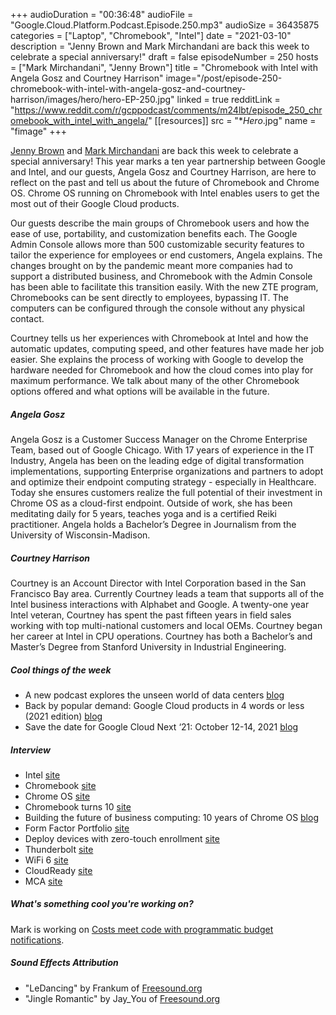 +++
audioDuration = "00:36:48"
audioFile = "Google.Cloud.Platform.Podcast.Episode.250.mp3"
audioSize = 36435875
categories = ["Laptop", "Chromebook", "Intel"]
date = "2021-03-10"
description = "Jenny Brown and Mark Mirchandani are back this week to celebrate a special anniversary!"
draft = false
episodeNumber = 250
hosts = ["Mark Mirchandani", "Jenny Brown"]
title = "Chromebook with Intel with Angela Gosz and Courtney Harrison"
image="/post/episode-250-chromebook-with-intel-with-angela-gosz-and-courtney-harrison/images/hero/hero-EP-250.jpg"
linked = true
redditLink = "https://www.reddit.com/r/gcppodcast/comments/m24lbt/episode_250_chromebook_with_intel_with_angela/"
[[resources]]
  src = "**Hero*.jpg"
  name = "fimage"
+++

[Jenny Brown](https://twitter.com/jbrojbrojbro) and [Mark Mirchandani](https://twitter.com/markmirch) are back this week to celebrate a special anniversary! This year marks a ten year partnership between Google and Intel, and our guests, Angela Gosz and Courtney Harrison, are here to reflect on the past and tell us about the future of Chromebook and Chrome OS. Chrome OS running on Chromebook with Intel enables users to get the most out of their Google Cloud products. 

Our guests describe the main groups of Chromebook users and how the ease of use, portability, and customization benefits each. The Google Admin Console allows more than 500 customizable security features to tailor the experience for employees or end customers, Angela explains. The changes brought on by the pandemic meant more companies had to support a distributed business, and Chromebook with the Admin Console has been able to facilitate this transition easily. With the new ZTE program, Chromebooks can be sent directly to employees, bypassing IT. The computers can be configured through the console without any physical contact.

Courtney tells us her experiences with Chromebook at Intel and how the automatic updates, computing speed, and other features have made her job easier. She explains the process of working with Google to develop the hardware needed for Chromebook and how the cloud comes into play for maximum performance. We talk about many of the other Chromebook options offered and what options will be available in the future.

##### Angela Gosz

Angela Gosz is a Customer Success Manager on the Chrome Enterprise Team, based out of Google Chicago. With 17 years of experience in the IT Industry, Angela has been on the leading edge of digital transformation implementations, supporting Enterprise organizations and partners to adopt and optimize their endpoint computing strategy - especially in Healthcare. Today she ensures customers realize the full potential of their investment in Chrome OS as a cloud-first endpoint. Outside of work, she has been meditating daily for 5 years, teaches yoga and is a certified Reiki practitioner. Angela holds a Bachelor’s Degree in Journalism from the University of Wisconsin-Madison.

##### Courtney Harrison

Courtney is an Account Director with Intel Corporation based in the San Francisco Bay area. Currently Courtney leads a team that supports all of the Intel business interactions with Alphabet and Google. A twenty-one year Intel veteran, Courtney has spent the past fifteen years in field sales working with top multi-national customers and local OEMs. Courtney began her career at Intel in CPU operations. Courtney has both a Bachelor’s and Master’s Degree from Stanford University in Industrial Engineering.

##### Cool things of the week

* A new podcast explores the unseen world of data centers [blog](https://blog.google/inside-google/infrastructure/where-the-internet-lives-new-podcast/)
* Back by popular demand: Google Cloud products in 4 words or less (2021 edition) [blog](https://cloud.google.com/blog/topics/developers-practitioners/back-popular-demand-google-cloud-products-4-words-or-less-2021-edition)
* Save the date for Google Cloud Next ‘21: October 12-14, 2021 [blog](https://cloud.google.com/blog/topics/google-cloud-next/announcing-google-cloud-next21)

##### Interview

* Intel [site](https://www.intel.com/content/www/us/en/homepage.html)
* Chromebook [site](https://www.google.com/chromebook/)
* Chrome OS [site](https://www.google.com/chromebook/chrome-os/)
* Chromebook turns 10 [site](https://www.google.com/chromebook/10th-birthday/)
* Building the future of business computing: 10 years of Chrome OS [blog](https://cloud.google.com/blog/products/chrome-enterprise/10thbirthday-chromeos-enterprise)
* Form Factor Portfolio [site](https://chromeenterprise.google/devices/)
* Deploy devices with zero-touch enrollment [site](https://support.google.com/a/answer/9508498?hl=en)
* Thunderbolt [site](https://www.intel.com/content/www/us/en/products/docs/io/thunderbolt/thunderbolt-technology-general.html)
* WiFi 6 [site](https://www.intel.com/content/www/us/en/products/wireless/wi-fi-6-series.html?wapkw=wifi%206)
* CloudReady [site](https://www.neverware.com/freedownload#intro-text)
* MCA [site](https://chromeenterprise.google/moderncomputing/)

##### What's something cool you're working on?

Mark is working on [Costs meet code with programmatic budget notifications](https://cloud.google.com/blog/topics/developers-practitioners/costs-meet-code-programmatic-budget-notifications).

##### Sound Effects Attribution

* "LeDancing" by Frankum of [Freesound.org](https://Freesound.org)
* "Jingle Romantic" by Jay_You of [Freesound.org](https://Freesound.org)
 